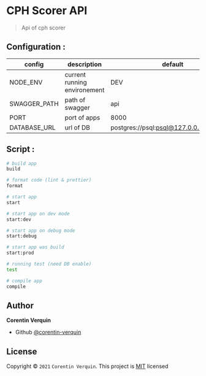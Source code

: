 # CPH Scorer API

> Api of cph scorer

## Configuration :

| config | description | default |
|---|---|---|
| NODE_ENV | current running environement | DEV |
| SWAGGER_PATH | path of swagger | api |
| PORT | port of apps | 8000 |
| DATABASE_URL | url of DB | postgres://psql:psql@127.0.0.1:5432/psql |

## Script : 

```bash
# build app
build

# format code (lint & prettier)
format

# start app
start

# start app on dev mode
start:dev

# start app on debug mode
start:debug

# start app was build
start:prod

# running test (need DB enable)
test

# compile app
compile
```

## Author
**Corentin Verquin**
- Github [@corentin-verquin](https://github.com/corentin-verquin)

## License
Copyright © `2021` `Corentin Verquin`.
This project is [MIT](https://opensource.org/licenses/MIT) licensed